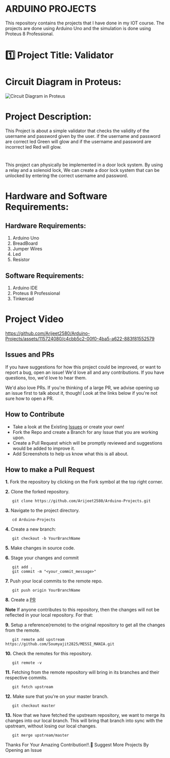 # ARDUINO PROJECTS
This repository contains the projects that I have done in my IOT course. The projects are done using Arduino Uno and the simulation is done using Proteus 8 Professional.


# 1️⃣ Project Title: Validator
# Circuit Diagram in Proteus:

![Circuit Diagram in Proteus](https://github.com/Arijeet2580/Arduino-Projects/assets/115724080/1a9afc9c-b315-4a11-9621-8e28226c3ba8)

# Project Description:
This Project is about a simple validator that checks the validity of the username and password given by the user.
if the username and password are correct led Green will glow and if the username and password are incorrect led Red will glow.
#
This project can physically be implemented in a door lock system.
By using a relay and a solenoid lock, We can create a door lock system that can be unlocked by entering the correct username and password.

# Hardware and Software Requirements:
## Hardware Requirements:
1. Arduino Uno
2. BreadBoard
3. Jumper Wires
4. Led
5. Resistor
## Software Requirements:
1. Arduino IDE
2. Proteus 8 Professional
3. Tinkercad

# Project Video

https://github.com/Arijeet2580/Arduino-Projects/assets/115724080/c4cbb5c2-00f0-4ba5-a622-883f81552579
## Issues and PRs

If you have suggestions for how this project could be improved, or want to report a bug, open an issue! We'd love all and any contributions. If you have questions, too, we'd love to hear them.

We'd also love PRs. If you're thinking of a large PR, we advise opening up an issue first to talk about it, though! Look at the links below if you're not sure how to open a PR.

## How to Contribute

- Take a look at the Existing [Issues](https://github.com/Arijeet2580/Arduino-Projects/issues) or create your own!
- Fork the Repo and create a Branch for any Issue that you are working upon.
- Create a Pull Request which will be promptly reviewed and suggestions would be added to improve it.
- Add Screenshots to help us know what this is all about.

## How to make a Pull Request

**1.** Fork the repository by clicking on the Fork symbol at the top right corner.

**2.** Clone the forked repository.

```
   git clone https://github.com/Arijeet2580/Arduino-Projects.git
```

**3.** Navigate to the project directory.

```
   cd Arduino-Projects
```

**4.** Create a new branch:

```
   git checkout -b YourBranchName
```

**5.** Make changes in source code.

**6.** Stage your changes and commit

```
   git add .
   git commit -m "<your_commit_message>"
```

**7.** Push your local commits to the remote repo.

```
   git push origin YourBranchName
```

**8.** Create a [PR](https://help.github.com/en/github/collaborating-with-issues-and-pull-requests/creating-a-pull-request)

**Note** If anyone contributes to this repository, then the changes will not be reflected in your local repository. For that:

**9.** Setup a reference(remote) to the original repository to get all the changes from the remote.

```
   git remote add upstream https://github.com/Soumyajit2825/MESSI_MANIA.git
```

**10.** Check the remotes for this repository.

```
   git remote -v
```

**11.** Fetching from the remote repository will bring in its branches and their respective commits.

```
   git fetch upstream
```

**12.** Make sure that you're on your master branch.

```
   git checkout master
```

**13.** Now that we have fetched the upstream repository, we want to merge its changes into our local branch. This will bring that branch into sync with the upstream, without losing our local changes.

```
   git merge upstream/master
```

Thanks For Your Amazing Contribution!!.🙂
Suggest More Projects By Opening an Issue
